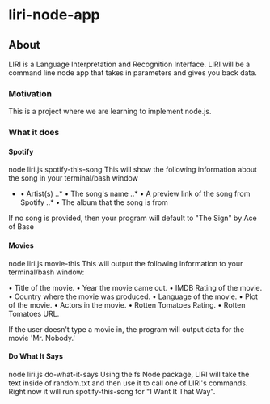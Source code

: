 # liri-node-app

## About
LIRI is a Language Interpretation and Recognition Interface. LIRI will be a command line node app that takes in parameters and gives you back data.

### Motivation
This is a project where we are learning to implement node.js.

### What it does

#### Spotify

node liri.js spotify-this-song <insert song title>
This will show the following information about the song in your terminal/bash window
  
  - •	Artist(s)
  ..* •	The song's name
  ..* •	A preview link of the song from Spotify
  ..* •	The album that the song is from
  
If no song is provided, then your program will default to "The Sign" by Ace of Base

#### Movies

node liri.js movie-this <insert movie title>
This will output the following information to your terminal/bash window:
  
  •	Title of the movie.
  •	Year the movie came out.
  •	IMDB Rating of the movie.
  •	Country where the movie was produced.
  •	Language of the movie.
  •	Plot of the movie.
  •	Actors in the movie.
  •	Rotten Tomatoes Rating.
  •	Rotten Tomatoes URL.
  
If the user doesn't type a movie in, the program will output data for the movie 'Mr. Nobody.'

#### Do What It Says

node liri.js do-what-it-says
Using the fs Node package, LIRI will take the text inside of random.txt and then use it to call one of LIRI's commands.
Right now it will run spotify-this-song for "I Want It That Way".
